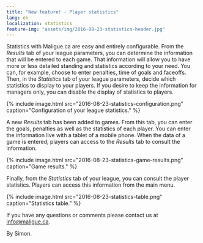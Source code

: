 ```yaml
---
title: "New feature! - Player statistics"
lang: en
localization: statistics
feature-img: "assets/img/2016-08-23-statistics-header.jpg"
---
```

Statistics with Maligue.ca are easy and entirely configurable. From the _Results_ tab of your league parameters, you can determine the information that will be entered to each game. That information will allow you to have more or less detailed standing and statistics according to your need. You can, for example, choose to enter penalties, time of goals and faceoffs. Then, in the _Statistics_ tab of your league parameters, decide which statistics to display to your players. If you desire to keep the information for managers only, you can disable the display of statistics to players.

{% include image.html src="2016-08-23-statistics-configuration.png" caption="Configuration of your league statistics." %}

A new _Results_ tab has been added to games. From this tab, you can enter the goals, penalties as well as the statistics of each player. You can enter the information live with a tablet of a mobile phone. When the data of a game is entered, players can access to the _Results_ tab to consult the information.

{% include image.html src="2016-08-23-statistics-game-results.png" caption="Game results." %}

Finally, from the _Statistics_ tab of your league, you can consult the player statistics. Players can access this information from the main menu.

{% include image.html src="2016-08-23-statistics-table.png" caption="Statistics table." %}

If you have any questions or comments please contact us at [info@maligue.ca](mailto:info@maligue.ca).

By Simon.
